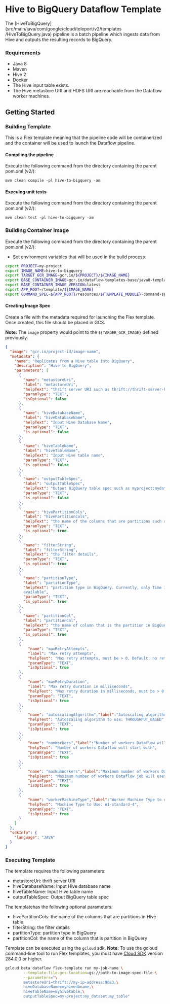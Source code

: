 # Hive to BigQuery Dataflow Template

The [HiveToBigQuery](src/main/java/com/google/cloud/teleport/v2/templates
/HiveToBigQuery.java) pipeline is a
batch pipeline which ingests data from Hive and outputs
 the resulting records to BigQuery.

### Requirements
* Java 8
* Maven
* Hive 2
* Docker
* The Hive input table exists.
* The Hive metastore URI and HDFS URI are reachable from the Dataflow worker
 machines.

## Getting Started
### Building Template
This is a Flex template meaning that the pipeline code will be containerized and the container will be used to launch the Dataflow pipeline.

#### Compiling the pipeline
Execute the following command from the directory containing the parent pom.xml (v2/):

```shell script
mvn clean compile -pl hive-to-bigquery -am
```

#### Execuing unit tests
Execute the following command from the directory containing the parent pom.xml (v2/):

```shell script
mvn clean test -pl hive-to-bigquery -am
```

### Building Container Image
Execute the following command from the directory containing the parent pom.xml (v2/):
* Set environment variables that will be used in the build process.

```sh
export PROJECT=my-project
export IMAGE_NAME=hive-to-bigquery
export TARGET_GCR_IMAGE=gcr.io/${PROJECT}/${IMAGE_NAME}
export BASE_CONTAINER_IMAGE=gcr.io/dataflow-templates-base/java8-template-launcher-base
export BASE_CONTAINER_IMAGE_VERSION=latest
export APP_ROOT=/template/${IMAGE_NAME}
export COMMAND_SPEC=${APP_ROOT}/resources/${TEMPLATE_MODULE}-command-spec.json
```

#### Creating Image Spec
Create a file with the metadata required for launching the Flex template. Once created, this file should
be placed in GCS.

__Note:__ The ```image``` property would point to the ```${TARGER_GCR_IMAGE}``` defined previously.

```json
{
  "image": "gcr.io/project-id/image-name",
  "metadata": {
    "name": "Replicates from a Hive table into BigQuery",
    "description": "Hive to BigQuery",
    "parameters": [
      {
        "name": "metastoreUri",
        "label": "metastoreUri",
        "helpText": "thrift server URI such as thrift://thrift-server-host:port",
        "paramType": "TEXT",
        "isOptional": false
      },
      {
        "name": "hiveDatabaseName",
        "label": "hiveDatabaseName",
        "helpText": "Input Hive Database Name",
        "paramType": "TEXT",
        "is_optional": false
      },
      {
        "name": "hiveTableName",
        "label": "hiveTableName",
        "helpText": "Input Hive table name",
        "paramType": "TEXT",
        "is_optional": false
      },
      {
        "name": "outputTableSpec",
        "label": "outputTableSpec",
        "helpText": "Output BigQuery table spec such as myproject:mydataset.mytable",
        "paramType": "TEXT",
        "is_optional": false
      },
      {
        "name": "hivePartitionCols",
        "label": "hivePartitionCols",
        "helpText": "the name of the columns that are partitions such as [\"col1\", \"col2\"]",
        "paramType": "TEXT",
        "is_optional": true
      },
      {
        "name": "filterString",
        "label": "filterString",
        "helpText": "the filter details",
        "paramType": "TEXT",
        "is_optional": true
      },
      {
        "name": "partitionType",
        "label": "partitionType",
        "helpText": "partition type in BigQuery. Currently, only Time is
        available",
        "paramType": "TEXT",
        "is_optional": true
      },
      {
        "name": "partitionCol",
        "label": "partitionCol",
        "helpText": "the name of column that is the partition in BigQuery",
        "paramType": "TEXT",
        "is_optional": true
      },
      {
          "name": "maxRetryAttempts",
          "label": "Max retry attempts",
          "helpText": "Max retry attempts, must be > 0. Default: no retries",
          "paramType": "TEXT",
          "isOptional": true
      },
      {
          "name": "maxRetryDuration",
          "label": "Max retry duration in milliseconds",
          "helpText": "Max retry duration in milliseconds, must be > 0. Default: no retries",
          "paramType": "TEXT",
          "isOptional": true
      },
      {
          "name": "autoscalingAlgorithm","label":"Autoscaling algorithm to use",
          "helpText": "Autoscaling algorithm to use: THROUGHPUT_BASED",
          "paramType": "TEXT",
          "isOptional": true
      },
      {
          "name": "numWorkers","label":"Number of workers Dataflow will start with",
          "helpText": "Number of workers Dataflow will start with",
          "paramType": "TEXT",
          "isOptional": true
      },
      {
          "name": "maxNumWorkers","label":"Maximum number of workers Dataflow job will use",
          "helpText": "Maximum number of workers Dataflow job will use",
          "paramType": "TEXT",
          "isOptional": true
      },
      {
          "name": "workerMachineType","label":"Worker Machine Type to use in Dataflow Job",
          "helpText": "Machine Type to Use: n1-standard-4",
          "paramType": "TEXT",
          "isOptional": true
      }
    ]
  },
  "sdkInfo": {
    "language": "JAVA"
  }
}
```

### Executing Template

The template requires the following parameters:

* metastoreUri: thrift server URI
* hiveDatabaseName: Input Hive database name
* hiveTableName: Input Hive table name
* outputTableSpec: Output BigQuery table spec

The templatehas the following optional parameters:
* hivePartitionCols: the name of the columns that are partitions in Hive table
* filterString: the filter details
* partitionType: partition type in BigQuery
* partitionCol: the name of the column that is partition in BigQuery

Template can be executed using the ```gcloud``` sdk.
__**Note:**__ To use the gcloud command-line tool to run Flex templates, you must have [Cloud SDK](https://cloud.google.com/sdk/downloads) version 284.0.0 or higher.

```sh
gcloud beta dataflow flex-template run my-job-name \
        --template-file-gcs-location=gs://path-to-image-spec-file \
        --parameters="\
        metastoreUri=thrift://my-ip-address:9083,\
        hiveDatabaseName=myhivedbname,\
        hiveTableName=myhivetable,\
        outputTableSpec=my-project:my_dataset.my_table"
```
